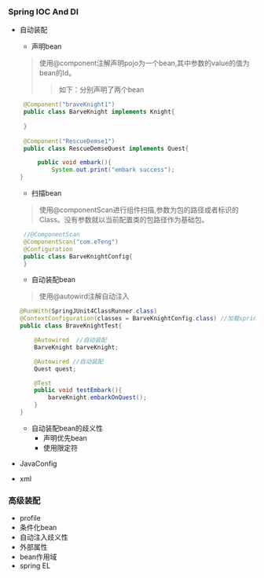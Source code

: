  ### Spring IOC And DI
 
- 自动装配
  </br>
  - 声明bean
  > 使用@component注解声明pojo为一个bean,其中参数的value的值为bean的Id。
  >> 如下：分别声明了两个bean
     ```java
      @Component("braveKnight1")
      public class BarveKnight implements Knight{
      
      }
      
      @Component("RescueDemse1")
      public class RescueDemseQuest implements Quest{

          public void embark(){
              System.out.print("embark success");
     }
     ```
  - 扫描bean
  > 使用@componentScan进行组件扫描,参数为包的路径或者标识的Class。没有参数就以当前配置类的包路径作为基础包。
   ````java
    //@ComponentScan
    @ComponentScan("com.eTeng")
    @Configuration
    public class BarveKnightConfig{
    }
   ````
   - 自动装配bean
   > 使用@autowird注解自动注入
    ````java
    @RunWith(SpringJUnit4ClassRunner.class)
    @ContextConfiguration(classes = BarveKnightConfig.class) //加载spring的上下文。可以是java配置的上下文。也可以是xml配置上下文。
    public class BraveKnightTest{

        @Autowired  //自动装配
        BarveKnight barveKnight;
 
        @Autowired //自动装配
        Quest quest;

        @Test
        public void testEmbark(){
            barveKnight.embarkOnQuest();
        }
    }
    ````
   - 自动装配bean的歧义性
     </br>
     - 声明优先bean
     - 使用限定符
    
- JavaConfig
- xml
      
### 高级装配

* profile
* 条件化bean
* 自动注入歧义性
* 外部属性
* bean作用域
* spring EL

